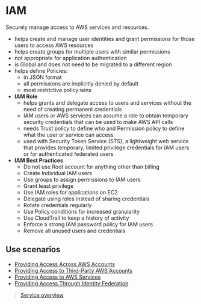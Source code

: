 # IAM

Securely manage access to AWS services and resources.

- helps create and manage user identities and grant permissions for those users to access AWS resources
- helps create groups for multiple users with similar permissions
- not appropriate for application authentication
- is Global and does not need to be migrated to a different region
- helps define Policies:
  - in JSON format
  - all permissions are implicitly denied by default
  - most restrictive policy wins
- **IAM Role**
  - helps grants and delegate access to users and services without the need of creating permanent credentials
  - IAM users or AWS services can assume a role to obtain temporary security credentials that can be used to make AWS API calls
  - needs Trust policy to define who and Permission policy to define what the user or service can access
  - used with Security Token Service (STS), a lightweight web service that provides temporary, limited privilege credentials for IAM users or for authenticated federated users
- **IAM Best Practices**
  - Do not use Root account for anything other than billing
  - Create Individual IAM users
  - Use groups to assign permissions to IAM users
  - Grant least privilege
  - Use IAM roles for applications on EC2
  - Delegate using roles instead of sharing credentials
  - Rotate credentials regularly
  - Use Policy conditions for increased granularity
  - Use CloudTrail to keep a history of activity
  - Enforce a strong IAM password policy for IAM users
  - Remove all unused users and credentials

## Use scenarios

- [Providing Access Across AWS Accounts](https://docs.aws.amazon.com/IAM/latest/UserGuide/id_roles_common-scenarios_federated-users.html)
- [Providing Access to Third-Party AWS Accounts](https://docs.aws.amazon.com/IAM/latest/UserGuide/id_roles_common-scenarios_third-party.html)
- [Providing Access to AWS Services](https://docs.aws.amazon.com/IAM/latest/UserGuide/id_roles_common-scenarios_services.html)
- [Providing Access Through Identity Federation](https://docs.aws.amazon.com/IAM/latest/UserGuide/id_roles_common-scenarios_federated-users.html)

> [Service overview](https://aws.amazon.com/iam/)
